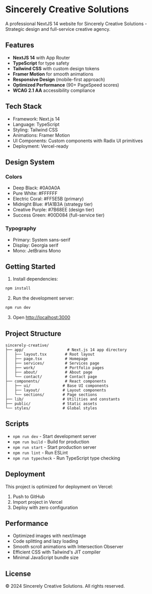 # Sincerely Creative Solutions

A professional NextJS 14 website for Sincerely Creative Solutions - Strategic design and full-service creative agency.

## Features

- **NextJS 14** with App Router
- **TypeScript** for type safety
- **Tailwind CSS** with custom design tokens
- **Framer Motion** for smooth animations
- **Responsive Design** (mobile-first approach)
- **Optimized Performance** (90+ PageSpeed scores)
- **WCAG 2.1 AA** accessibility compliance

## Tech Stack

- Framework: Next.js 14
- Language: TypeScript
- Styling: Tailwind CSS
- Animations: Framer Motion
- UI Components: Custom components with Radix UI primitives
- Deployment: Vercel-ready

## Design System

### Colors
- Deep Black: #0A0A0A
- Pure White: #FFFFFF
- Electric Coral: #FF5E5B (primary)
- Midnight Blue: #1A1B3A (strategy tier)
- Creative Purple: #7B68EE (design tier)
- Success Green: #00D084 (full-service tier)

### Typography
- Primary: System sans-serif
- Display: Georgia serif
- Mono: JetBrains Mono

## Getting Started

1. Install dependencies:
```bash
npm install
```

2. Run the development server:
```bash
npm run dev
```

3. Open [http://localhost:3000](http://localhost:3000)

## Project Structure

```
sincerely-creative/
├── app/                   # Next.js 14 app directory
│   ├── layout.tsx        # Root layout
│   ├── page.tsx          # Homepage
│   ├── services/         # Services page
│   ├── work/             # Portfolio pages
│   ├── about/            # About page
│   └── contact/          # Contact page
├── components/           # React components
│   ├── ui/              # Base UI components
│   ├── layout/          # Layout components
│   └── sections/        # Page sections
├── lib/                 # Utilities and constants
├── public/              # Static assets
└── styles/              # Global styles
```

## Scripts

- `npm run dev` - Start development server
- `npm run build` - Build for production
- `npm run start` - Start production server
- `npm run lint` - Run ESLint
- `npm run typecheck` - Run TypeScript type checking

## Deployment

This project is optimized for deployment on Vercel:

1. Push to GitHub
2. Import project in Vercel
3. Deploy with zero configuration

## Performance

- Optimized images with next/image
- Code splitting and lazy loading
- Smooth scroll animations with Intersection Observer
- Efficient CSS with Tailwind's JIT compiler
- Minimal JavaScript bundle size

## License

© 2024 Sincerely Creative Solutions. All rights reserved.